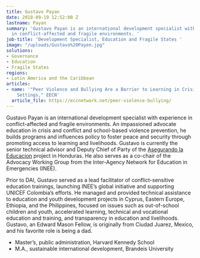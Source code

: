 ```yaml
---
title: Gustavo Payan
date: 2018-09-19 12:52:00 Z
lastname: Payan
summary: 'Gustavo Payan is an international development specialist with experience
  in conflict-affected and fragile environments. '
job-title: 'Development Specialist, Education and Fragile States '
image: "/uploads/Gustavo%20Payen.jpg"
solutions:
- Governance
- Education
- Fragile States
regions:
- Latin America and the Caribbean
articles:
- name: '"Peer Violence and Bullying Are a Barrier to Learning in Crisis and Conflict
    Settings," EECN'
  article_file: https://eccnetwork.net/peer-violence-bullying/
---
```


Gustavo Payan is an international development specialist with experience in conflict-affected and fragile environments. An impassioned advocate education in crisis and conflict and school-based violence prevention, he builds programs and influences policy to foster peace and security through promoting access to learning and livelihoods. Gustavo is currently the senior technical advisor and Deputy Chief of Party of the [Asegurando la Educacion](https://www.dai.com/our-work/projects/honduras-securing-education) project in Honduras. He also serves as a co-chair of the Advocacy Working Group from the Inter-Agency Network for Education in Emergencies (INEE).  

Prior to DAI, Gustavo served as a lead facilitator of conflict-sensitive education trainings, launching INEE’s global initiative and supporting UNICEF Colombia’s efforts. He managed and provided technical assistance to education and youth development projects in Cyprus, Eastern Europe, Ethiopia, and the Philippines, focused on issues such as out-of-school children and youth, accelerated learning, technical and vocational education and training, and transparency in education and livelihoods.  Gustavo, an Edward Mason Fellow, is originally from Ciudad Juarez, Mexico, and his favorite role is being a dad. 

* Master’s, public administration, Harvard Kennedy School 
* M.A., sustainable international development, Brandeis University